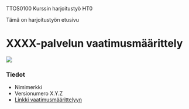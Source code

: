 TTOS0100 Kurssin harjoitustyö HT0

Tämä on harjoitustyön etusivu



# XXXX-palvelun vaatimusmäärittely


![](https://www.google.fi/url?sa=i&rct=j&q=&esrc=s&source=images&cd=&cad=rja&uact=8&ved=0ahUKEwj3tIaozc7RAhXBFSwKHXDtB1gQjRwIBw&url=https%3A%2F%2Ftwitter.com%2Fstick_man_says&psig=AFQjCNEmv0NBJm5fmTpl370aPJKxi73srA&ust=1484928886129275)


### Tiedot

* Nimimerkki
* Versionumero X.Y.Z
* [Linkki vaatimusmäärittelyyn](https://github.com/JAMK-IT/TTOS0100-Ohjelmistosuunnittelu-ja-testaus/blob/master/pohja-vaatimusmaarittely.md)





